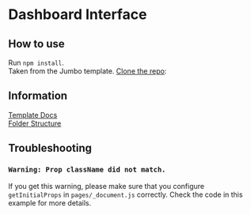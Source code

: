 # Dashboard Interface

## How to use

Run `npm install`.  
Taken from the Jumbo template. [Clone the repo](https://github.com/mui-org/material-ui):

## Information

[Template Docs](https://docs-jumbo.g-axon.work/next-js/folder-structure)  
[Folder Structure](https://docs-jumbo.g-axon.work/next-js/folder-structure)  

## Troubleshooting

### `Warning: Prop className did not match.`

If you get this warning, please make sure that you configure `getInitialProps` in `pages/_document.js` correctly. Check the code in this example for more details.
